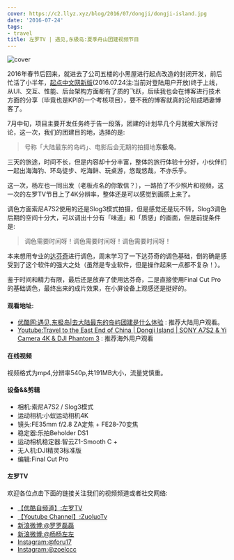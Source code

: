 ```yaml
---
cover: https://c2.llyz.xyz/blog/2016/07/dongji/dongji-island.jpg
date: '2016-07-24'
tags:
- travel
title: 左罗TV | 遇见,东极岛:夏季舟山团建视频节目
---
```


![cover](https://c2.llyz.xyz/blog/2016/07/dongji/dongji-island.jpg)

2016年春节后回来，就进去了公司五楼的小黑屋进行起点改造的封闭开发，前后忙活了小半年，[起点中文网新版](https://i.qidian.com/)(2016.07.24注:当前对登陆用户开放)终于上线，从UI、交互、性能、后台架构方面都有了质的飞跃，后续我也会在博客进行技术方面的分享（毕竟也是KPI的一个考核项目），要不我的博客就真的沦陷成晒妻博客了。

7月中旬，项目主要开发任务终于告一段落，团建的计划早几个月就被大家所讨论，这一次，我们的团建目的地，选择的是:

> 号称「大陆最东的岛屿」、电影后会无期的拍摄地**东极岛**。

三天的旅途，时间不长，但是内容却十分丰富，整体的旅行体验十分好，小伙伴们一起出海海钓、环岛徒步、吃海鲜、玩桌游，悠哉悠哉，不亦乐乎。

这一次，杨左也一同出发（老板点名的你敢信？），一路拍了不少照片和视频，这一次的左罗TV节目上了4K分辨率，整体还是可以感觉到画质上来了。

调色方面索尼A7S2使用的还是Slog3模式拍摄，但是感觉还是玩不转，Slog3调色后期的空间十分大，可以调出十分有「味道」和「质感」的画面，但是前提条件是:

> 调色需要时间呀！调色需要时间呀！调色需要时间呀！

本来想用专业的[达芬奇](https://www.blackmagicdesign.com/cn/products/davinciresolve)进行调色，周末学习了一下达芬奇的调色基础，倒的确是感受到了这个软件的强大之处（虽然是专业软件，但是操作起来一点都不复杂！）。

鉴于时间和精力有限，最后还是放弃了使用达芬奇，二是直接使用Final Cut Pro的基础调色，最终出来的成片效果，在小屏设备上观感还是挺好的。

#### 观看地址:

- [优酷网:遇见,东极岛|去大陆最东的岛屿团建是什么体验](https://v.youku.com/v_show/id_XMTY1NTY5NDI4OA==.html) : 推荐大陆用户观看。
- [Youtube:Travel to the East End of China | Dongji Island | SONY A7S2 & Yi Camera 4K & DJI Phantom 3](https://www.youtube.com/watch?v=GIcWco3KEfk) : 推荐海外用户观看

#### 在线视频

视频格式为mp4,分辨率540p,共191MB大小，流量党慎重。

#### 设备&&剪辑

- 相机:索尼A7S2 / Slog3模式
- 运动相机:小蚁运动相机4K
- 镜头:FE35mm f/2.8 ZA定焦 + FE28-70变焦
- 稳定器:乐拍Beholder DS1
- 运动相机稳定器:智云Z1-Smooth C +
- 无人机:DJI精灵3标准版
- 编辑:Final Cut Pro

#### 左罗TV

欢迎各位点击下面的链接关注我们的视频频道或者社交网络:

- [【优酷自频道】:左罗TV](https://i.youku.com/i/UMjQyNzQ2NTA4)
- [【Youtube Channel】:ZuoluoTv](https://www.youtube.com/channel/UCFCs9KNL6f2ZMKsoU7rjbkg)
- [新浪微博:@罗罗磊磊](https://weibo.com/foru17)
- [新浪微博:@杨杨左左](https://www.weibo.com/809033993?is_all=1)
- [Instagram:@foru17](https://www.instagram.com/foru17/)
- [Instagram:@zoelccc](https://www.instagram.com/zoelccc/)

